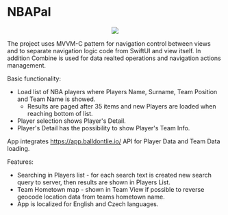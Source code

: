   # NBAPal
<p align="center">
  <img src= "https://github.com/RomanAuersvald/NBAPal/assets/23071333/ba8308f4-0af7-49d7-9c60-cc565a1aec7d">
</p>

The project uses MVVM-C pattern for navigation control between views and to separate navigation logic code from SwiftUI and view itself. In addition Combine is used for data realted operations and navigation actions management.

Basic functionality:
  - Load list of NBA players where Players Name, Surname, Team Position and Team Name is showed.
    -  Results are paged after 35 items and new Players are loaded when reaching bottom of list.
  - Player selection shows Player's Detail.
  - Player's Detail has the possibility to show Player's Team Info.

App integrates https://app.balldontlie.io/ API for Player Data and Team Data loading.

Features:
  - Searching in Players list - for each search text is created new search query to server, then results are shown in Players List.
  - Team Hometown map - shown in Team View if possible to reverse geocode location data from teams hometown name.
  - App is localized for English and Czech languages.


